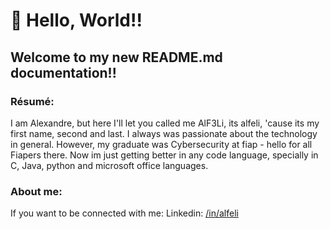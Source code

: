 # 💫 Hello, World!!
## Welcome to my new README.md documentation!!

### Résumé:
I am Alexandre, but here I'll let you called me AlF3Li, its alfeli, 'cause its my first name, second and last. I always was passionate about the technology in general. However, my graduate was Cybersecurity at fiap - hello for all Fiapers there. Now im just getting better in any code language, specially in C, Java, python and microsoft office languages.

### About me:
If you want to be connected with me:
Linkedin: [/in/alfeli](https://linkedin.com/in/alfeli)